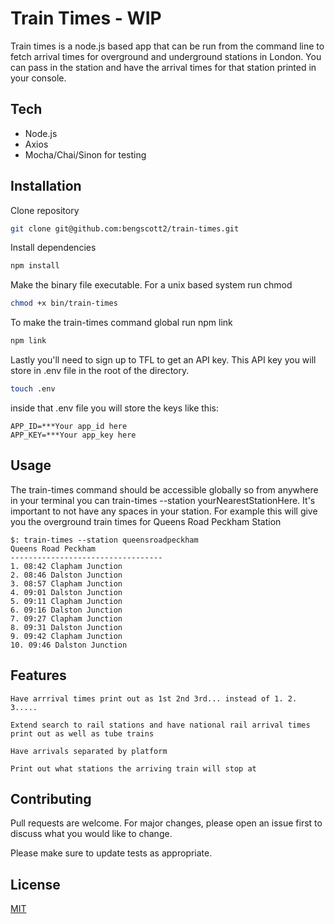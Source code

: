 # Train Times - WIP

Train times is a node.js based app that can be run from the command line to fetch arrival times for overground and underground stations in London. You can pass in the station and have the arrival times for that station printed in your console.

## Tech
* Node.js
* Axios
* Mocha/Chai/Sinon for testing

## Installation

Clone repository
```bash
git clone git@github.com:bengscott2/train-times.git
```
Install dependencies

```bash
npm install
```
Make the binary file executable.
For a unix based system run chmod
```bash
chmod +x bin/train-times
```
To make the train-times command global run npm link
```bash
npm link
```
Lastly you'll need to sign up to TFL to get an API key. This API key you will store in .env file in the root of the directory.

```bash
touch .env
```
inside that .env file you will store the keys like this:
```
APP_ID=***Your app_id here
APP_KEY=***Your app_key here

```
## Usage
The train-times command should be accessible globally so from anywhere in your terminal you can train-times --station yourNearestStationHere. It's important to not have any spaces in your station.
For example this will give you the overground train times for Queens Road Peckham Station
```
$: train-times --station queensroadpeckham
Queens Road Peckham
----------------------------------
1. 08:42 Clapham Junction
2. 08:46 Dalston Junction
3. 08:57 Clapham Junction
4. 09:01 Dalston Junction
5. 09:11 Clapham Junction
6. 09:16 Dalston Junction
7. 09:27 Clapham Junction
8. 09:31 Dalston Junction
9. 09:42 Clapham Junction
10. 09:46 Dalston Junction
```

## Features
`Have arrrival times print out as 1st 2nd 3rd... instead of 1. 2. 3.....`

`Extend search to rail stations and have national rail arrival times print out as well as tube trains`

`Have arrivals separated by platform`

`Print out what stations the arriving train will stop at`
## Contributing
Pull requests are welcome. For major changes, please open an issue first to discuss what you would like to change.

Please make sure to update tests as appropriate.

## License
[MIT](https://choosealicense.com/licenses/mit/)

